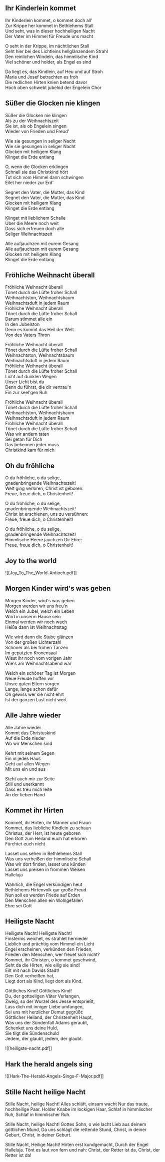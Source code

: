 ## Ihr Kinderlein kommet

Ihr Kinderlein kommet, o kommet doch all'  
Zur Krippe her kommet in Bethlehems Stall  
Und seht, was in dieser hochheiligen Nacht  
Der Vater im Himmel für Freude uns macht

O seht in der Krippe, im nächtlichen Stall  
Seht hier bei des Lichtleins hellglänzendem Strahl  
Den reinlichen Windeln, das himmlische Kind  
Viel schöner und holder, als Engel es sind

Da liegt es, das Kindlein, auf Heu und auf Stroh  
Maria und Josef betrachten es froh  
Die redlichen Hirten knien betend davor  
Hoch oben schwebt jubelnd der Engelein Chor
## Süßer die Glocken nie klingen

Süßer die Glocken nie klingen  
Als zu der Weihnachtszeit  
Sie ist, als ob Engelein singen  
Wieder von Frieden und Freud'

Wie sie gesungen in seliger Nacht  
Wie sie gesungen in seliger Nacht  
Glocken mit heiligem Klang  
Klinget die Erde entlang

O, wenn die Glocken erklingen  
Schnell sie das Christkind hört  
Tut sich vom Himmel dann schwingen  
Eilet her nieder zur Erd'

Segnet den Vater, die Mutter, das Kind  
Segnet den Vater, die Mutter, das Kind  
Glocken mit heiligem Klang  
Klinget die Erde entlang

Klinget mit lieblichem Schalle  
Über die Meere noch weit  
Dass sich erfreuen doch alle  
Seliger Weihnachtszeit

Alle aufjauchzen mit eurem Gesang  
Alle aufjauchzen mit eurem Gesang  
Glocken mit heiligem Klang  
Klinget die Erde entlang
## Fröhliche Weihnacht überall

Fröhliche Weihnacht überall  
Tönet durch die Lüfte froher Schall  
Weihnachtston, Weihnachtsbaum  
Weihnachtsduft in jedem Raum  
Fröhliche Weihnacht überall  
Tönet durch die Lüfte froher Schall  
Darum stimmet alle ein  
In den Jubelston  
Denn es kommt das Heil der Welt  
Von des Vaters Thron

Fröhliche Weihnacht überall  
Tönet durch die Lüfte froher Schall  
Weihnachtston, Weihnachtsbaum  
Weihnachtsduft in jedem Raum  
Fröhliche Weihnacht überall  
Tönet durch die Lüfte froher Schall  
Licht auf dunklen Wegen  
Unser Licht bist du  
Denn du führst, die dir vertrau'n  
Ein zur seel'gen Ruh

Fröhliche Weihnacht überall  
Tönet durch die Lüfte froher Schall  
Weihnachtston, Weihnachtsbaum  
Weihnachtsduft in jedem Raum  
Fröhliche Weihnacht überall  
Tönet durch die Lüfte froher Schall  
Was wir andern taten  
Sei getan für Dich  
Das bekennen jeder muss  
Christkind kam für mich
## Oh du fröhliche

O du fröhliche, o du selige,  
gnadenbringende Weihnachtszeit!  
Welt ging verloren, Christ ist geboren:  
Freue, freue dich, o Christenheit!

O du fröhliche, o du selige,  
gnadenbringende Weihnachtszeit!  
Christ ist erschienen, uns zu versühnen:  
Freue, freue dich, o Christenheit!

O du fröhliche, o du selige,  
gnadenbringende Weihnachtszeit!  
Himmlische Heere jauchzen Dir Ehre:  
Freue, freue dich, o Christenheit!

## Joy to the world

![[Joy_To_The_World-Antioch.pdf]]
## Morgen Kinder wird's was geben

Morgen Kinder, wird's was geben  
Morgen werden wir uns freu'n  
Welch ein Jubel, welch ein Leben  
Wird in unserm Hause sein  
Einmal werden wir noch wach  
Heißa dann ist Weihnachtstag

Wie wird dann die Stube glänzen  
Von der großen Lichterzahl  
Schöner als bei frohen Tänzen  
Im geputzten Kronensaal  
Wisst ihr noch vom vorigen Jahr  
Wie's am Weihnachtsabend war

Welch ein schöner Tag ist Morgen  
Neue Freude hoffen wir  
Unsre guten Eltern sorgen  
Lange, lange schon dafür  
Oh gewiss wer sie nicht ehrt  
Ist der ganzen Lust nicht wert
## Alle Jahre wieder

Alle Jahre wieder  
Kommt das Christuskind  
Auf die Erde nieder  
Wo wir Menschen sind

Kehrt mit seinem Segen  
Ein in jedes Haus  
Geht auf allen Wegen  
Mit uns ein und aus

Steht auch mir zur Seite  
Still und unerkannt  
Dass es treu mich leite  
An der lieben Hand
## Kommet ihr Hirten

Kommet, ihr Hirten, ihr Männer und Fraun  
Kommet, das liebliche Kindlein zu schaun  
Christus, der Herr, ist heute geboren  
Den Gott zum Heiland euch hat erkoren  
Fürchtet euch nicht

Lasset uns sehen in Bethlehems Stall  
Was uns verheißen der himmlische Schall  
Was wir dort finden, lasset uns künden  
Lasset uns preisen in frommen Weisen  
Halleluja

Wahrlich, die Engel verkündigen heut  
Bethlehems Hirtenvolk gar große Freud  
Nun soll es werden Friede auf Erden  
Den Menschen allen ein Wohlgefallen  
Ehre sei Gott


## Heiligste Nacht

Heiligste Nacht! Heiligste Nacht!  
Finsternis weichet, es strahlet hernieder  
Lieblich und prächtig vom Himmel ein Licht  
Engel erscheinen, verkünden den Frieden,  
Frieden den Menschen, wer freuet sich nicht?  
Kommet, ihr Christen, o kommet geschwind,  
Seht da die Hirten, wie eilig sie sind!  
Eilt mit nach Davids Stadt!  
Den Gott verheißen hat,  
Liegt dort als Kind, liegt dort als Kind.

Göttliches Kind! Göttliches Kind!  
Du, der gottseligen Väter Verlangen,  
Zweig, so der Wurzel des Jesse entsprießt,  
Lass dich mit inniger Liebe umfangen,  
Sei uns mit herzlicher Demut gegrüßt:  
Göttlicher Heiland, der Christenheit Haupt,  
Was uns der Sündenfall Adams geraubt,  
Schenket uns deine Huld,  
Sie tilgt die Sündenschuld  
Jedem, der glaubt, jedem, der glaubt.

![[heiligste-nacht.pdf]]
## Hark the herald angels sing

![[Hark-The-Herald-Angels-Sings-F-Major.pdf]]
## Stille Nacht heilige Nacht

Stille Nacht, heilige Nacht! 
Alles schläft, einsam wacht 
Nur das traute, hochheilige Paar. 
Holder Knabe im lockigen Haar, 
Schlaf in himmlischer Ruh, 
Schlaf in himmlischer Ruh. 

Stille Nacht, heilige Nacht! 
Gottes Sohn, o wie lacht 
Lieb aus deinem göttlichen Mund, 
Da uns schlägt die rettende Stund, 
Christ, in deiner Geburt, 
Christ, in deiner Geburt. 

Stille Nacht, Heilige Nacht!
Hirten erst kundgemacht,
Durch der Engel Halleluja.
Tönt es laut von fern und nah:
Christ, der Retter ist da,
Christ, der Retter ist da!